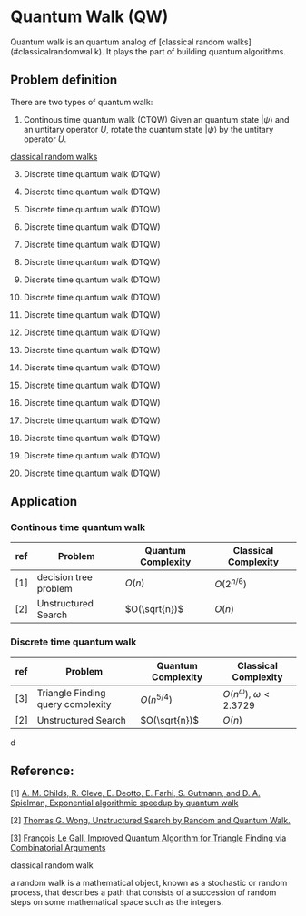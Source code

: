 # Quantum Walk (QW)

Quantum walk is an quantum analog of [classical random walks](#classicalrandomwal k). It plays the part of building quantum algorithms.


## Problem definition

There are two types of quantum walk:
1. Continous time quantum walk (CTQW)
Given an quantum state $|\psi\rangle$ and an untitary operator $U$, rotate the quantum state $|\psi\rangle$ by the untitary operator $U$.

[classical random walks](#improvement)



3. Discrete time quantum walk (DTQW)



3. Discrete time quantum walk (DTQW)

3. Discrete time quantum walk (DTQW)

3. Discrete time quantum walk (DTQW)

3. Discrete time quantum walk (DTQW)

3. Discrete time quantum walk (DTQW)

3. Discrete time quantum walk (DTQW)

3. Discrete time quantum walk (DTQW)

3. Discrete time quantum walk (DTQW)

3. Discrete time quantum walk (DTQW)

3. Discrete time quantum walk (DTQW)

3. Discrete time quantum walk (DTQW)

3. Discrete time quantum walk (DTQW)

3. Discrete time quantum walk (DTQW)

3. Discrete time quantum walk (DTQW)

3. Discrete time quantum walk (DTQW)

3. Discrete time quantum walk (DTQW)

3. Discrete time quantum walk (DTQW)



## Application
### Continous time quantum walk

| ref | Problem   |  Quantum Complexity | Classical Complexity|
| --- | ---- |  ------ |------ |
| [1] | decision tree problem  |  $O(n)$ |$O(2^{n/6})$ |
| [2] |   Unstructured Search |  $O(\sqrt{n})$ |$O(n)$ |



### Discrete time quantum walk



| ref | Problem   |  Quantum Complexity |Classical Complexity|
| --- | ---- |  ------ |------ |
| [3] | Triangle Finding query complexity  |  $O(n^{5/4})$ |$O(n^\omega)$, $\omega<2.3729$|
| [2] | Unstructured Search |  $O(\sqrt{n})$ |$O(n)$ |

d
    
    
## Reference:
[1] [A. M. Childs, R. Cleve, E. Deotto, E. Farhi, S. Gutmann, and D. A. Spielman, Exponential algorithmic speedup by quantum walk](https://arxiv.org/abs/quant-ph/0209131)

[2] [Thomas G. Wong, Unstructured Search by Random and Quantum Walk.](https://arxiv.org/abs/2011.14533)

[3] [François Le Gall, Improved Quantum Algorithm for Triangle Finding via Combinatorial Arguments](https://arxiv.org/abs/1407.0085)



<a id="classicalrandomwal k" />classical random walk

a random walk is a mathematical object, known as a stochastic or random process, that describes a path that consists of a succession of random steps on some mathematical space such as the integers.